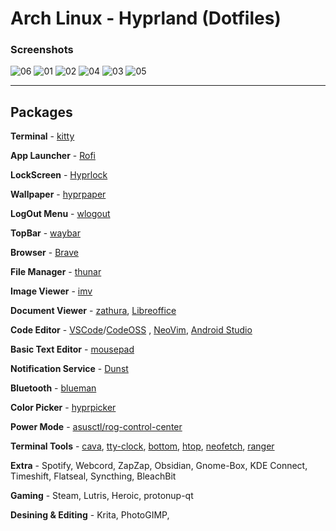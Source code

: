 # Arch Linux - Hyprland (Dotfiles)

### Screenshots
![06](https://github.com/u1145h/dotfiles/assets/78568197/eed0ba63-1fec-425a-8486-bb140e0e4e84)
![01](https://github.com/u1145h/dotfiles/assets/78568197/b4f78911-6039-4590-b75e-8d4ead3234f5)
![02](https://github.com/u1145h/dotfiles/assets/78568197/4aa97049-4377-4315-97d8-494357e89493)
![04](https://github.com/u1145h/dotfiles/assets/78568197/55e3aff2-8c6c-4469-af5b-37e611fbab69)
![03](https://github.com/u1145h/dotfiles/assets/78568197/fbd1113e-fa8e-4eaa-b586-edebe17d1502)
![05](https://github.com/u1145h/dotfiles/assets/78568197/1bccdbb7-66c2-4df5-96dc-dfadabebb687)

---
## Packages
**Terminal** - [kitty](https://github.com/kovidgoyal/kitty)

**App Launcher** - [Rofi](https://github.com/davatorium/rofi)

**LockScreen** - [Hyprlock](https://github.com/hyprwm/hyprlock)

**Wallpaper** - [hyprpaper](https://github.com/hyprwm/hyprpaper)

**LogOut Menu** - [wlogout](https://github.com/ArtsyMacaw/wlogout) 

**TopBar** - [waybar](https://github.com/Alexays/Waybar)

**Browser** - [Brave](https://brave.com/)

**File Manager** - [thunar](https://archlinux.org/packages/extra/x86_64/thunar/)

**Image Viewer** - [imv](https://aur.archlinux.org/packages/imv-git)

**Document Viewer** - [zathura](https://github.com/pwmt/zathura), [Libreoffice](https://github.com/LibreOffice)

**Code Editor** - [VSCode](https://aur.archlinux.org/packages/visual-studio-code-bin)/[CodeOSS](https://github.com/code-oss-dev/code) , [NeoVim](https://github.com/neovim/neovim), [Android Studio](https://developer.android.com/studio)

**Basic Text Editor** - [mousepad](https://github.com/codebrainz/mousepad)

**Notification Service** - [Dunst](https://github.com/dunst-project/dunst)

**Bluetooth** - [blueman](https://github.com/blueman-project/blueman)

**Color Picker** - [hyprpicker](https://github.com/hyprwm/hyprpicker)

**Power Mode** - [asusctl/rog-control-center](https://github.com/flukejones/asusctl)

**Terminal Tools** - [cava](https://github.com/karlstav/cava), [tty-clock](https://github.com/xorg62/tty-clock), [bottom](https://github.com/ClementTsang/bottom), [htop](https://github.com/htop-dev/htop), [neofetch](https://github.com/dylanaraps/neofetch), [ranger](https://github.com/ranger/ranger)

**Extra** - Spotify, Webcord, ZapZap, Obsidian, Gnome-Box, KDE Connect, Timeshift, Flatseal, Syncthing, BleachBit

**Gaming** - Steam, Lutris, Heroic, protonup-qt

**Desining & Editing** - Krita, PhotoGIMP, 
